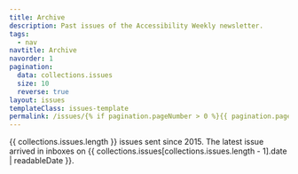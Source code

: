```yaml
---
title: Archive
description: Past issues of the Accessibility Weekly newsletter.
tags:
  - nav
navtitle: Archive
navorder: 1
pagination:
  data: collections.issues
  size: 10
  reverse: true
layout: issues
templateClass: issues-template
permalink: /issues/{% if pagination.pageNumber > 0 %}{{ pagination.pageNumber }}/{% endif %}
---
```


{{ collections.issues.length }} issues sent since 2015. The latest issue arrived in inboxes on {{ collections.issues[collections.issues.length - 1].date | readableDate }}.
